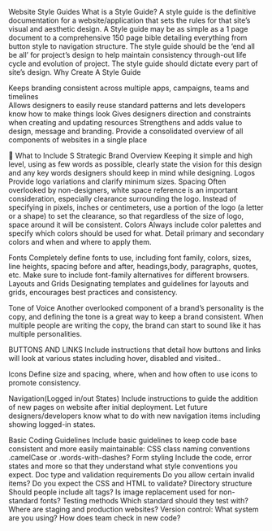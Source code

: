 Website Style Guides
What is a Style Guide?
A style guide is the definitive documentation for a website/application that sets the rules for that site’s visual and aesthetic design.
A Style guide may be as simple as a 1 page document to a comprehensive 150 page bible detailing everything from button style to navigation structure.
The style guide should be the ‘end all be all’ for project’s design to help maintain consistency through-out life cycle and evolution of project. The style guide should dictate every part of site’s design.
Why Create A Style Guide

Keeps branding consistent across multiple apps, campaigns, teams and timelines  
Allows designers to easily reuse standard patterns and lets developers know how to make things look
Gives designers direction and constraints when creating and updating resources
Strengthens and adds value to design, message and branding.
Provide a consolidated overview of all components of websites in a single place


What to Include
S
Strategic Brand Overview
Keeping it simple and high level, using as few words as possible, clearly state the vision for this design and any key words designers should keep in mind while designing. 
Logos
Provide logo variations and clarify minimum sizes.
Spacing
Often overlooked by non-designers, white space reference is an important consideration, especially clearance surrounding the logo. Instead of specifying in pixels, inches or centimeters, use a portion of the logo (a letter or a shape) to set the clearance, so that regardless of the size of logo, space around it will be consistent.
Colors
Always include color palettes and specify which colors should be used for what. Detail primary and secondary colors and when and where to apply them.

Fonts
Completely define fonts to use, including font family, colors, sizes, line heights, spacing before and after, headings,body, paragraphs, quotes, etc. Make sure to include font-family alternatives for different browsers.
Layouts and Grids
Designating templates and guidelines for layouts and grids, encourages best practices and consistency. 

Tone of Voice
Another overlooked component of a brand’s personality is the copy, and defining the tone is a great way to keep a brand consistent. When multiple people are writing the copy, the brand can start to sound like it has multiple personalities.





BUTTONS AND LINKS
Include instructions that detail how buttons and links will look at various states including hover, disabled and visited..

Icons
Define size and spacing, where, when and how often to use icons to promote consistency. 

Navigation(Logged in/out States)
Include instructions to guide the addition of new pages on website after initial deployment. Let future designers/developers know what to do with new navigation items including showing logged-in states.

Basic Coding Guidelines
Include basic guidelines to keep code base consistent and more easily maintainable:
CSS class naming conventions
.camelCase or .words-with-dashes?
Form styling
Include the code, error states and more so that they understand what style conventions you expect.
Doc type and validation requirements
Do you allow certain invalid items? Do you expect the CSS and HTML to validate?
Directory structure
Should people include alt tags? Is image replacement used for non-standard fonts?
Testing methods
Which standard should they test with? Where are staging and production websites?
Version control: What system are you using? How does team check in new code?






